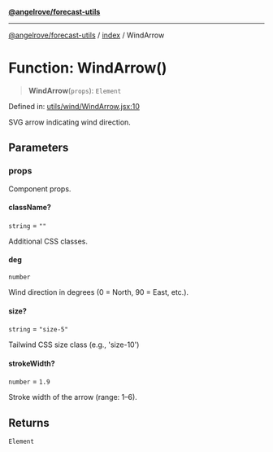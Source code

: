 [**@angelrove/forecast-utils**](../../README.md)

***

[@angelrove/forecast-utils](../../README.md) / [index](../README.md) / WindArrow

# Function: WindArrow()

> **WindArrow**(`props`): `Element`

Defined in: [utils/wind/WindArrow.jsx:10](https://github.com/angelrove/forecast-utils/blob/b7c12bb7f7fd8b0f16ad79c98200e7acfce43653/src/utils/wind/WindArrow.jsx#L10)

SVG arrow indicating wind direction.

## Parameters

### props

Component props.

#### className?

`string` = `""`

Additional CSS classes.

#### deg

`number`

Wind direction in degrees (0 = North, 90 = East, etc.).

#### size?

`string` = `"size-5"`

Tailwind CSS size class (e.g., 'size-10')

#### strokeWidth?

`number` = `1.9`

Stroke width of the arrow (range: 1–6).

## Returns

`Element`
